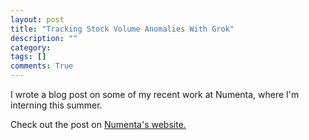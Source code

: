 ```yaml
---
layout: post
title: "Tracking Stock Volume Anomalies With Grok"
description: ""
category: 
tags: []
comments: True
---
```


I wrote a blog post on some of my recent work at Numenta, where I'm interning this summer. 

Check out the post on [Numenta's website.](http://numenta.com/technology/blog/detecting-anomalies-in-stock-volumes.html)
